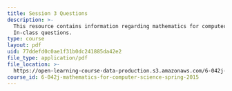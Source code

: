 ```yaml
---
title: Session 3 Questions
description: >-
  This resource contains information regarding mathematics for computer science:
  In-class questions.
type: course
layout: pdf
uid: 77ddefd0c0ae1f31b0dc241885da42e2
file_type: application/pdf
file_location: >-
  https://open-learning-course-data-production.s3.amazonaws.com/6-042j-mathematics-for-computer-science-spring-2015/77ddefd0c0ae1f31b0dc241885da42e2_MIT6_042JS15_cp3.pdf
course_id: 6-042j-mathematics-for-computer-science-spring-2015
---
```

